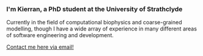 ### I'm Kierran, a PhD student at the University of Strathclyde 
Currently in the field of computational biophysics and coarse-grained modelling, though I have a wide array of experience in many different areas of software engineering and development.

[Contact me here via email!](mailto:kierran.falloon@strath.ac.uk?subject=[GitHub])
<!--
**KierranFalloon/KierranFalloon** is a ✨ _special_ ✨ repository because its `README.md` (this file) appears on your GitHub profile.
